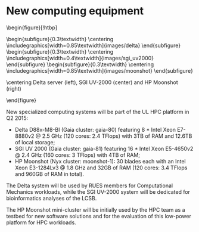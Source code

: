 # New computing equipment

\begin{figure}[!htbp]

  \begin{subfigure}{0.3\textwidth}
    \centering
    \includegraphics[width=0.85\textwidth]{images/delta}
  \end{subfigure}
  \begin{subfigure}{0.3\textwidth}
    \centering
    \includegraphics[width=0.4\textwidth]{images/sgi_uv2000}
  \end{subfigure}
  \begin{subfigure}{0.3\textwidth}
    \centering
    \includegraphics[width=0.85\textwidth]{images/moonshot}
  \end{subfigure}

  \centering
   Delta server (left), SGI UV-2000 (center) and HP Moonshot (right)

\end{figure}

New specialized computing systems will be part of the UL HPC platform in Q2 2015:

* Delta D88x-M8-BI (Gaia cluster: gaia-80) featuring 8 * Intel Xeon E7-8880v2 @ 2.5 GHz (120 cores: 2.4 TFlops) with 3TB of RAM and 12.6TB of local storage;
* SGI UV 2000 (Gaia cluster: gaia-81) featuring 16 * Intel Xeon E5-4650v2 @ 2.4 GHz (160 cores: 3 TFlops) with 4TB of RAM;
* HP Moonshot (Nyx cluster: moonshot-1): 30 blades each with an Intel Xeon E3-1284Lv3 @ 1.8 GHz and 32GB of RAM (120 cores: 3.4 TFlops and 960GB of RAM in total).

The Delta system will be used by RUES members for Computational Mechanics workloads, 
while the SGI UV-2000 system will be dedicated for bioinformatics analyses of the LCSB.

The HP Moonshot mini-cluster will be initially used by the HPC team as a testbed for new software solutions
and for the evaluation of this low-power platform for HPC workloads.
